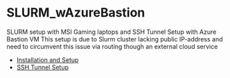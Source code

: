 # SLURM_wAzureBastion
SLURM setup with MSI Gaming laptops and SSH Tunnel Setup with Azure Bastion VM
This setup is due to Slurm cluster lacking public IP-address and need to circumvent this issue via routing though an external cloud service

- [Installation and Setup](https://github.com/VK5959/SLURM_wAzureBastion/wiki/Slurm-Installation-and-Setup)
- [SSH Tunnel Setup](https://github.com/VK5959/SLURM_wAzureBastion/wiki/SSH-Tunnel-Setup-(Through-Azure-Bastion-VM))
